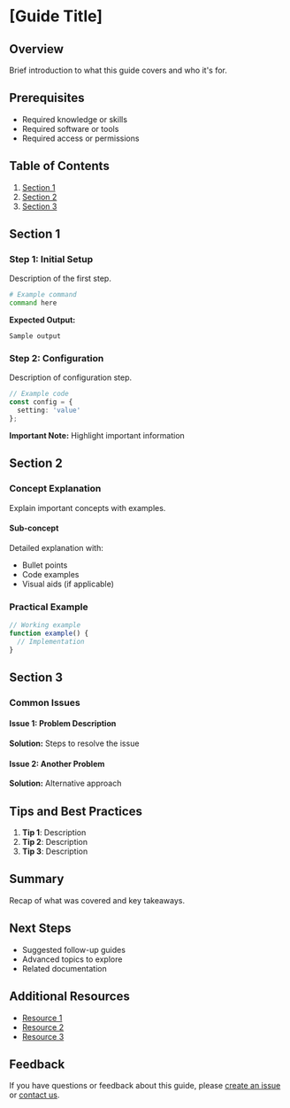 # [Guide Title]

## Overview
Brief introduction to what this guide covers and who it's for.

## Prerequisites

- Required knowledge or skills
- Required software or tools
- Required access or permissions

## Table of Contents

1. [Section 1](#section-1)
2. [Section 2](#section-2)
3. [Section 3](#section-3)

## Section 1

### Step 1: Initial Setup

Description of the first step.

```bash
# Example command
command here
```

**Expected Output:**
```
Sample output
```

### Step 2: Configuration

Description of configuration step.

```typescript
// Example code
const config = {
  setting: 'value'
};
```

**Important Note:** Highlight important information

## Section 2

### Concept Explanation

Explain important concepts with examples.

#### Sub-concept

Detailed explanation with:
- Bullet points
- Code examples
- Visual aids (if applicable)

### Practical Example

```typescript
// Working example
function example() {
  // Implementation
}
```

## Section 3

### Common Issues

#### Issue 1: Problem Description

**Solution:**
Steps to resolve the issue

#### Issue 2: Another Problem

**Solution:**
Alternative approach

## Tips and Best Practices

1. **Tip 1**: Description
2. **Tip 2**: Description
3. **Tip 3**: Description

## Summary

Recap of what was covered and key takeaways.

## Next Steps

- Suggested follow-up guides
- Advanced topics to explore
- Related documentation

## Additional Resources

- [Resource 1](link)
- [Resource 2](link)
- [Resource 3](link)

## Feedback

If you have questions or feedback about this guide, please [create an issue](link) or [contact us](link).